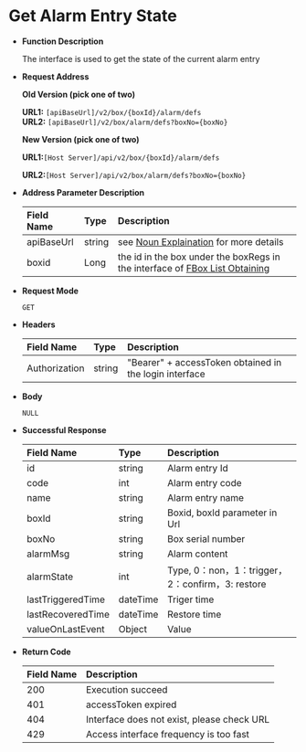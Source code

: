 # Get Alarm Entry State

* **Function Description**

  The interface is used to get the state of the current alarm entry 

* **Request Address** 

   **Old Version \(pick one of two\)**

   **URL1:** `[apiBaseUrl]/v2/box/{boxId}/alarm/defs`  
   **URL2:** `[apiBaseUrl]/v2/box/alarm/defs?boxNo={boxNo}`

   **New Version \(pick one of two\)**

   **URL1:**`[Host Server]/api/v2/box/{boxId}/alarm/defs`

   **URL2:**`[Host Server]/api/v2/box/alarm/defs?boxNo={boxNo}`

* **Address Parameter Description**

  | Field Name | Type | Description |
  | :--- | :--- | :--- |
  | apiBaseUrl | string | see [Noun Explaination](https://app.gitbook.com/@upsilonauto/s/sdk-interface-and-http-interface/~/drafts/-Mj8wlgyy_R51z8IfQDt/http-document-1/login-interface/noun-explain-or-fbox-document) for more details |
  | boxid | Long | the id in the box under the boxRegs in the interface of [FBox List Obtaining](https://app.gitbook.com/@upsilonauto/s/sdk-interface-and-http-interface/~/drafts/-Mj9gNHJSzXO8L7zJd-l/http-document-1/untitled/untitled-4) |

* **Request Mode**

   `GET`

* **Headers**

  | Field Name | Type | Description |
  | :--- | :--- | :--- |
  | Authorization | string | "Bearer" + accessToken obtained in the login interface |

* **Body**

   `NULL`

* **Successful Response**

  | Field Name | Type | Description |
  | :--- | :--- | :--- |
  | id | string | Alarm entry Id |
  | code | int | Alarm entry code |
  | name | string | Alarm entry name |
  | boxId | string | Boxid, boxld parameter in Url  |
  | boxNo | string | Box serial number |
  | alarmMsg | string | Alarm content  |
  | alarmState | int | Type, 0：non，1：trigger，2：confirm，3: restore |
  | lastTriggeredTime | dateTime | Triger time  |
  | lastRecoveredTime | dateTime | Restore time |
  | valueOnLastEvent | Object | Value |

* **Return Code**

  | Field Name | Description |
  | :--- | :--- |
  | 200 | Execution succeed |
  | 401 | accessToken expired |
  | 404 | Interface does not exist, please check URL |
  | 429 | Access interface frequency is too fast |

